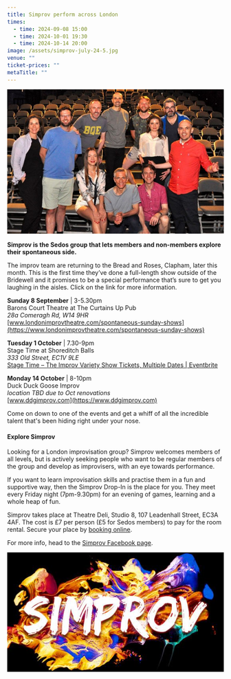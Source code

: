 ```yaml
---
title: Simprov perform across London
times:
  - time: 2024-09-08 15:00
  - time: 2024-10-01 19:30
  - time: 2024-10-14 20:00
image: /assets/simprov-july-24-5.jpg
venue: ""
ticket-prices: ""
metaTitle: ""
---
```

![](/assets/simprov-july-24-5.jpg "Join the Simprov crew at the Bread & Roses, Clapham")

**Simprov is the Sedos group that lets members and non-members explore their spontaneous side.** 

The improv team are returning to the Bread and Roses, Clapham, later this month. This is the first time they’ve done a full-length show outside of the Bridewell and it promises to be a special performance that’s sure to get you laughing in the aisles. Click on the link for more information.

**Sunday 8 September** | 3-5.30pm\
Barons Court Theatre at The Curtains Up Pub\
*28a Comeragh Rd, W14 9HR*\
[www.londonimprovtheatre.com/spontaneous-sunday-shows](https://www.londonimprovtheatre.com/spontaneous-sunday-shows)

**Tuesday 1 October** | 7.30-9pm\
Stage Time at Shoreditch Balls\
*333 Old Street, EC1V 9LE*\
[Stage Time – The Improv Variety Show Tickets, Multiple Dates | Eventbrite](https://www.eventbrite.com/e/stage-time-the-improv-variety-show-tickets-974247940817)

**Monday 14 October** | 8-10pm\
Duck Duck Goose Improv\
*location TBD due to Oct renovations*\
[www.ddgimprov.com](https://www.ddgimprov.com)

Come on down to one of the events and get a whiff of all the incredible talent that's been hiding right under your nose. 

#### **Explore Simprov**

Looking for a London improvisation group? Simprov welcomes members of all levels, but is actively seeking people who want to be regular members of the group and develop as improvisers, with an eye towards performance.

If you want to learn improvisation skills and practise them in a fun and supportive way, then the Simprov Drop-In is the place for you. They meet every Friday night (7pm-9.30pm) for an evening of games, learning and a whole heap of fun.

Simprov takes place at Theatre Deli, Studio 8, 107 Leadenhall Street, EC3A 4AF. The cost is £7 per person (£5 for Sedos members) to pay for the room rental. Secure your place by [booking online](https://sedos.ticketsolve.com/ticketbooth/shows/1173652905?_gl=1*g0oul7*_ga*NjQ5NTI0MzE2LjE3MTA3NjE4NjI.*_ga_KQD2K6GSG1*MTcxNDU3NTkzMS4xLjAuMTcxNDU3NTkzNi4wLjAuMA..).

For more info, head to the [Simprov Facebook page](https://www.facebook.com/groups/176792046058352/).

![](/assets/simprov_logo.jpg)